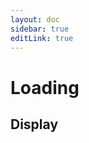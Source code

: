 ```yaml
---
layout: doc
sidebar: true
editLink: true
---
```


# Loading

## Display

<script setup lang="ts">
import { reactive } from 'vue';
import DisplayContainer from '../../components/display-container.vue';
import Loading from "../../../packages/components/loading/index.vue";
const componentProps = reactive([
  {
    type: 'circle',
  }, {
    type: 'incomplete-circle',
  }
]);
</script>

<display-container :component="Loading" :componentProps="componentProps" />
